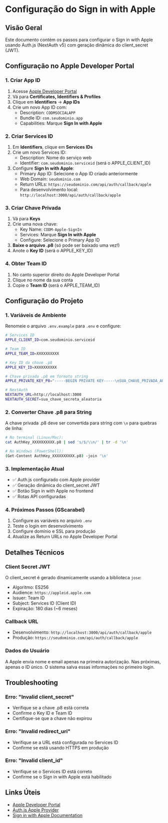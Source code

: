 # Configuração do Sign in with Apple

## Visão Geral
Este documento contém os passos para configurar o Sign in with Apple usando Auth.js (NextAuth v5) com geração dinâmica do client_secret (JWT).

## Configuração no Apple Developer Portal

### 1. Criar App ID
1. Acesse [Apple Developer Portal](https://developer.apple.com)
2. Vá para **Certificates, Identifiers & Profiles**
3. Clique em **Identifiers** → **App IDs**
4. Crie um novo App ID com:
   - Description: `CODMSOCIALAPP`
   - Bundle ID: `com.seudominio.app`
   - Capabilities: Marque **Sign In with Apple**

### 2. Criar Services ID
1. Em **Identifiers**, clique em **Services IDs**
2. Crie um novo Services ID:
   - Description: Nome do serviço web
   - Identifier: `com.seudominio.serviceid` (será o APPLE_CLIENT_ID)
3. Configure **Sign In with Apple**:
   - Primary App ID: Selecione o App ID criado anteriormente
   - Web Domain: `seudominio.com`
   - Return URLs: `https://seudominio.com/api/auth/callback/apple`
   - Para desenvolvimento local: `http://localhost:3000/api/auth/callback/apple`

### 3. Criar Chave Privada
1. Vá para **Keys**
2. Crie uma nova chave:
   - Key Name: `CODM-Apple-SignIn`
   - Services: Marque **Sign In with Apple**
   - Configure: Selecione o Primary App ID
3. **Baixe o arquivo .p8** (só pode ser baixado uma vez!)
4. Anote o **Key ID** (será o APPLE_KEY_ID)

### 4. Obter Team ID
1. No canto superior direito do Apple Developer Portal
2. Clique no nome da sua conta
3. Copie o **Team ID** (será o APPLE_TEAM_ID)

## Configuração do Projeto

### 1. Variáveis de Ambiente
Renomeie o arquivo `.env.example` para `.env` e configure:

```bash
# Services ID
APPLE_CLIENT_ID=com.seudominio.serviceid

# Team ID
APPLE_TEAM_ID=XXXXXXXXXX

# Key ID da chave .p8
APPLE_KEY_ID=XXXXXXXXXX

# Chave privada .p8 em formato string
APPLE_PRIVATE_KEY_P8="-----BEGIN PRIVATE KEY-----\nSUA_CHAVE_PRIVADA_AQUI\n-----END PRIVATE KEY-----"

# NextAuth
NEXTAUTH_URL=http://localhost:3000
NEXTAUTH_SECRET=sua_chave_secreta_aleatoria
```

### 2. Converter Chave .p8 para String
A chave privada .p8 deve ser convertida para string com `\n` para quebras de linha:

```bash
# No terminal (Linux/Mac):
cat AuthKey_XXXXXXXXXX.p8 | sed 's/$/\\n/' | tr -d '\n'

# No Windows (PowerShell):
(Get-Content AuthKey_XXXXXXXXXX.p8) -join '\n'
```

### 3. Implementação Atual
- ✅ Auth.js configurado com Apple provider
- ✅ Geração dinâmica do client_secret JWT
- ✅ Botão Sign in with Apple no frontend
- ✅ Rotas API configuradas

### 4. Próximos Passos (GScarabel)
1. Configure as variáveis no arquivo `.env`
2. Teste o login em desenvolvimento
3. Configure domínio e SSL para produção
4. Atualize as Return URLs no Apple Developer Portal

## Detalhes Técnicos

### Client Secret JWT
O client_secret é gerado dinamicamente usando a biblioteca `jose`:
- Algoritmo: ES256
- Audience: `https://appleid.apple.com`
- Issuer: Team ID
- Subject: Services ID (Client ID)
- Expiração: 180 dias (~6 meses)

### Callback URL
- Desenvolvimento: `http://localhost:3000/api/auth/callback/apple`
- Produção: `https://seudominio.com/api/auth/callback/apple`

### Dados do Usuário
A Apple envia nome e email apenas na primeira autorização. Nas próximas, apenas o ID único. O sistema salva essas informações no primeiro login.

## Troubleshooting

### Erro: "Invalid client_secret"
- Verifique se a chave .p8 está correta
- Confirme o Key ID e Team ID
- Certifique-se que a chave não expirou

### Erro: "Invalid redirect_uri"
- Verifique se a URL está configurada no Services ID
- Confirme se está usando HTTPS em produção

### Erro: "Invalid client_id"
- Verifique se o Services ID está correto
- Confirme se o Sign in with Apple está habilitado

## Links Úteis
- [Apple Developer Portal](https://developer.apple.com)
- [Auth.js Apple Provider](https://authjs.dev/reference/core/providers_apple)
- [Sign in with Apple Documentation](https://developer.apple.com/sign-in-with-apple/)